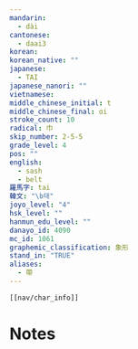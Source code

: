 ```yaml
---
mandarin:
  - dài
cantonese:
  - daai3
korean:
korean_native: ""
japanese:
  - TAI
japanese_nanori: ""
vietnamese:
middle_chinese_initial: t
middle_chinese_final: ɑi
stroke_count: 10
radical: 巾
skip_number: 2-5-5
grade_level: 4
pos: ""
english:
  - sash
  - belt
羅馬字: tai
韓文: "\b태"
joyo_level: "4"
hsk_level: ""
hanmun_edu_level: ""
danayo_id: 4090
mc_id: 1061
graphemic_classification: 象形
stand_in: "TRUE"
aliases:
  - 帶
---
```

```meta-bind-embed
[[nav/char_info]]
```

# Notes
